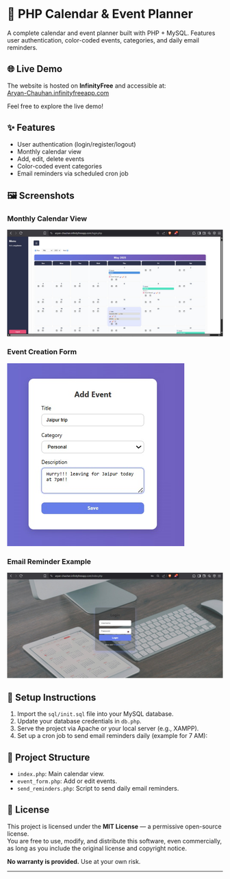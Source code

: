 # 📅 PHP Calendar & Event Planner

A complete calendar and event planner built with PHP + MySQL. Features user authentication, color-coded events, categories, and daily email reminders.

## 🌐 Live Demo

The website is hosted on **InfinityFree** and accessible at:  
[Aryan-Chauhan.infinityfreeapp.com](https://Aryan-Chauhan.infinityfreeapp.com)

Feel free to explore the live demo!

## ✨ Features
- User authentication (login/register/logout)
- Monthly calendar view
- Add, edit, delete events
- Color-coded event categories
- Email reminders via scheduled cron job

## 🖼️ Screenshots

### Monthly Calendar View  
![Monthly Calendar planning](screenshots/monthly_planner.jpg)

### Event Creation Form  
![Event Form](screenshots/event_form.jpg)

### Email Reminder Example  
![Login UI](screenshots/login_Ui.jpg)

## 🔧 Setup Instructions

1. Import the `sql/init.sql` file into your MySQL database.
2. Update your database credentials in `db.php`.
3. Serve the project via Apache or your local server (e.g., XAMPP).
4. Set up a cron job to send email reminders daily (example for 7 AM):


## 📁 Project Structure
- `index.php`: Main calendar view.
- `event_form.php`: Add or edit events.
- `send_reminders.php`: Script to send daily email reminders.


## 📜 License

This project is licensed under the **MIT License** — a permissive open-source license.  
You are free to use, modify, and distribute this software, even commercially, as long as you include the original license and copyright notice.

**No warranty is provided.** Use at your own risk.

---


